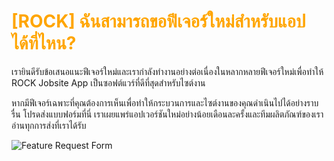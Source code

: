 # <span style="color: orange">[ROCK] ฉันสามารถขอฟีเจอร์ใหม่สำหรับแอปได้ที่ไหน?</span>

เรายินดีรับข้อเสนอแนะฟีเจอร์ใหม่และเรากำลังทำงานอย่างต่อเนื่องในหลากหลายฟีเจอร์ใหม่เพื่อทำให้ ROCK Jobsite App เป็นซอฟต์แวร์ที่ดีที่สุดสำหรับไซต์งาน

หากมีฟีเจอร์เฉพาะที่คุณต้องการเห็นเพื่อทำให้กระบวนการและไซต์งานของคุณดำเนินไปได้อย่างราบรื่น โปรดส่งแบบฟอร์มที่นี่ เราเผยแพร่แอปเวอร์ชันใหม่อย่างน้อยเดือนละครั้งและทีมผลิตภัณฑ์ของเราอ่านทุกการส่งที่เราได้รับ

![Feature Request Form](https://reekon.xyz/rock-feedback)
